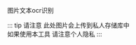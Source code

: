 图片文本ocr识别   

<my-image-text-ocr></my-image-text-ocr>



::: tip
请注意  此处图片会上传到私人存储库中  
如果使用本工具   请注意个人隐私
:::
